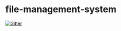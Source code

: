 # file-management-system

[![Gitter](https://badges.gitter.im/Project-lobby/zingo.svg)](https://gitter.im/Project-lobby/zingo?utm_source=badge&utm_medium=badge&utm_campaign=pr-badge&utm_content=badge)